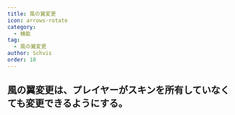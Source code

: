 ```yaml
---
title: 風の翼変更
icon: arrows-rotate
category:
  - 機能
tag:
  - 風の翼変更
author: Schvis
order: 10
---
```


## 風の翼変更は、プレイヤーがスキンを所有していなくても変更できるようにする。
